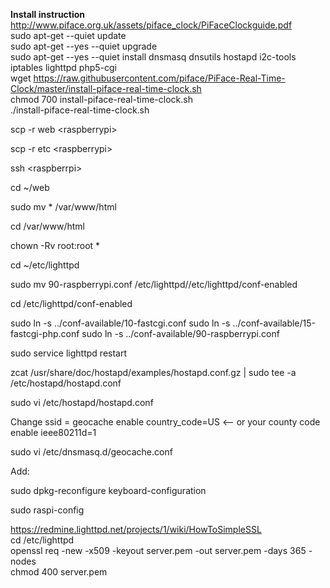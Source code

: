 
**Install instruction**  
http://www.piface.org.uk/assets/piface_clock/PiFaceClockguide.pdf  
sudo apt-get --quiet update  
sudo apt-get --yes --quiet upgrade  
sudo apt-get --yes --quiet install dnsmasq dnsutils hostapd i2c-tools iptables lighttpd php5-cgi   
wget https://raw.githubusercontent.com/piface/PiFace-Real-Time-Clock/master/install-piface-real-time-clock.sh  
chmod 700 install-piface-real-time-clock.sh  
./install-piface-real-time-clock.sh  

scp -r web \<raspberrypi\>  

scp -r etc \<raspberrypi\>  

ssh \<raspberrpi\>  

cd ~/web  

sudo mv * /var/www/html

cd /var/www/html  

chown -Rv root:root *

cd ~/etc/lighttpd  

sudo mv 90-raspberrypi.conf /etc/lighttpd//etc/lighttpd/conf-enabled 

cd /etc/lighttpd/conf-enabled  

sudo ln -s ../conf-available/10-fastcgi.conf
sudo ln -s ../conf-available/15-fastcgi-php.conf
sudo ln -s ../conf-available/90-raspberrypi.conf

sudo service lighttpd restart  

zcat /usr/share/doc/hostapd/examples/hostapd.conf.gz | sudo tee -a /etc/hostapd/hostapd.conf  

sudo vi /etc/hostapd/hostapd.conf  

Change ssid = geocache
enable country_code=US <-- or your county code
enable ieee80211d=1


sudo vi /etc/dnsmasq.d/geocache.conf

Add:

sudo dpkg-reconfigure keyboard-configuration

sudo raspi-config

https://redmine.lighttpd.net/projects/1/wiki/HowToSimpleSSL  
cd /etc/lighttpd  
openssl req -new -x509 -keyout server.pem -out server.pem -days 365 -nodes  
chmod 400 server.pem
